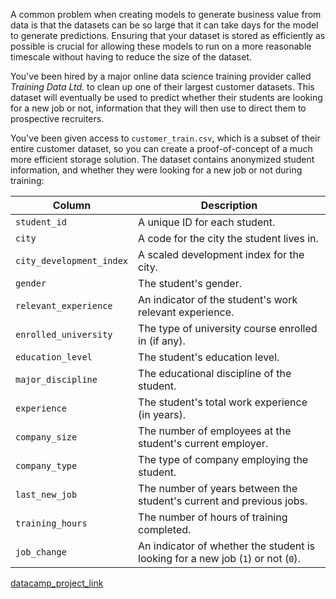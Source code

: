 A common problem when creating models to generate business value from data is that the datasets can be so large that it can take days for the model to generate predictions. Ensuring that your dataset is stored as efficiently as possible is crucial for allowing these models to run on a more reasonable timescale without having to reduce the size of the dataset.

You've been hired by a major online data science training provider called *Training Data Ltd.* to clean up one of their largest customer datasets. This dataset will eventually be used to predict whether their students are looking for a new job or not, information that they will then use to direct them to prospective recruiters.

You've been given access to `customer_train.csv`, which is a subset of their entire customer dataset, so you can create a proof-of-concept of a much more efficient storage solution. The dataset contains anonymized student information, and whether they were looking for a new job or not during training:

| Column                   | Description                                                                      |
|------------------------- |--------------------------------------------------------------------------------- |
| `student_id`             | A unique ID for each student.                                                    |
| `city`                   | A code for the city the student lives in.                                        |
| `city_development_index` | A scaled development index for the city.                                         |
| `gender`                 | The student's gender.                                                            |
| `relevant_experience`    | An indicator of the student's work relevant experience.                          |
| `enrolled_university`    | The type of university course enrolled in (if any).                              |
| `education_level`        | The student's education level.                                                   |
| `major_discipline`       | The educational discipline of the student.                                       |
| `experience`             | The student's total work experience (in years).                                  |
| `company_size`           | The number of employees at the student's current employer.                       |
| `company_type`           | The type of company employing the student.                                       |
| `last_new_job`           | The number of years between the student's current and previous jobs.             |
| `training_hours`         | The number of hours of training completed.                                       |
| `job_change`             | An indicator of whether the student is looking for a new job (`1`) or not (`0`). |



[datacamp_project_link](https://www.datacamp.com/datalab/w/dad8dd8d-15b2-4376-8412-aea42d31aea8/edit?emitCellOutputs=false&reducedMenuBar=true&showExploreMore=false&showLeftNavigation=false&showNavBar=false&showPublicationButton=false&showOnlyRelevantSampleIntegrationIds[]=89e17161-a224-4a8a-846b-0adc0fe7a4b1&showOnlyRelevantSampleIntegrationIds[]=e0c96696-ae0a-46fb-b6f9-1a43eb428ecb&showOnlyRelevantSampleIntegrationIds[]=b1fcb109-b4fe-4543-bc98-681df8c4dc6e&showOnlyRelevantSampleIntegrationIds[]=fcf37a0e-f8bd-4c85-95a5-201d3eebea48&showOnlyRelevantSampleIntegrationIds[]=db697c09-0402-4a02-b327-26018dc2ecce&showOnlyRelevantSampleIntegrationIds[]=7569175e-98be-4c89-9873-c20f699a9cc7&fetchUnlistedSampleIntegrationIds[]=7569175e-98be-4c89-9873-c20f699a9cc7#13757e62-aca2-48f4-b569-a838af11bdd5)
